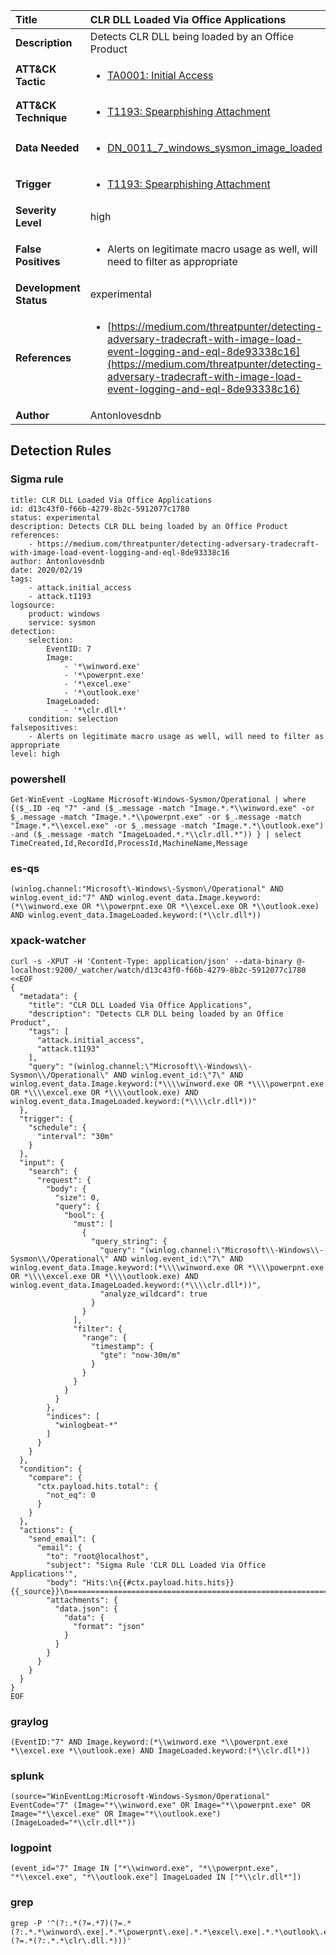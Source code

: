 | Title                    | CLR DLL Loaded Via Office Applications       |
|:-------------------------|:------------------|
| **Description**          | Detects CLR DLL being loaded by an Office Product |
| **ATT&amp;CK Tactic**    |  <ul><li>[TA0001: Initial Access](https://attack.mitre.org/tactics/TA0001)</li></ul>  |
| **ATT&amp;CK Technique** | <ul><li>[T1193: Spearphishing Attachment](https://attack.mitre.org/techniques/T1193)</li></ul>  |
| **Data Needed**          | <ul><li>[DN_0011_7_windows_sysmon_image_loaded](../Data_Needed/DN_0011_7_windows_sysmon_image_loaded.md)</li></ul>  |
| **Trigger**              | <ul><li>[T1193: Spearphishing Attachment](../Triggers/T1193.md)</li></ul>  |
| **Severity Level**       | high |
| **False Positives**      | <ul><li>Alerts on legitimate macro usage as well, will need to filter as appropriate</li></ul>  |
| **Development Status**   | experimental |
| **References**           | <ul><li>[https://medium.com/threatpunter/detecting-adversary-tradecraft-with-image-load-event-logging-and-eql-8de93338c16](https://medium.com/threatpunter/detecting-adversary-tradecraft-with-image-load-event-logging-and-eql-8de93338c16)</li></ul>  |
| **Author**               | Antonlovesdnb |


## Detection Rules

### Sigma rule

```
title: CLR DLL Loaded Via Office Applications
id: d13c43f0-f66b-4279-8b2c-5912077c1780
status: experimental
description: Detects CLR DLL being loaded by an Office Product
references:
    - https://medium.com/threatpunter/detecting-adversary-tradecraft-with-image-load-event-logging-and-eql-8de93338c16
author: Antonlovesdnb
date: 2020/02/19
tags:
    - attack.initial_access
    - attack.t1193
logsource:
    product: windows
    service: sysmon
detection:
    selection:
        EventID: 7
        Image:
            - '*\winword.exe'
            - '*\powerpnt.exe'
            - '*\excel.exe'
            - '*\outlook.exe'
        ImageLoaded:
            - '*\clr.dll*'
    condition: selection
falsepositives:
    - Alerts on legitimate macro usage as well, will need to filter as appropriate
level: high

```





### powershell
    
```
Get-WinEvent -LogName Microsoft-Windows-Sysmon/Operational | where {($_.ID -eq "7" -and ($_.message -match "Image.*.*\\winword.exe" -or $_.message -match "Image.*.*\\powerpnt.exe" -or $_.message -match "Image.*.*\\excel.exe" -or $_.message -match "Image.*.*\\outlook.exe") -and ($_.message -match "ImageLoaded.*.*\\clr.dll.*")) } | select TimeCreated,Id,RecordId,ProcessId,MachineName,Message
```


### es-qs
    
```
(winlog.channel:"Microsoft\-Windows\-Sysmon\/Operational" AND winlog.event_id:"7" AND winlog.event_data.Image.keyword:(*\\winword.exe OR *\\powerpnt.exe OR *\\excel.exe OR *\\outlook.exe) AND winlog.event_data.ImageLoaded.keyword:(*\\clr.dll*))
```


### xpack-watcher
    
```
curl -s -XPUT -H 'Content-Type: application/json' --data-binary @- localhost:9200/_watcher/watch/d13c43f0-f66b-4279-8b2c-5912077c1780 <<EOF
{
  "metadata": {
    "title": "CLR DLL Loaded Via Office Applications",
    "description": "Detects CLR DLL being loaded by an Office Product",
    "tags": [
      "attack.initial_access",
      "attack.t1193"
    ],
    "query": "(winlog.channel:\"Microsoft\\-Windows\\-Sysmon\\/Operational\" AND winlog.event_id:\"7\" AND winlog.event_data.Image.keyword:(*\\\\winword.exe OR *\\\\powerpnt.exe OR *\\\\excel.exe OR *\\\\outlook.exe) AND winlog.event_data.ImageLoaded.keyword:(*\\\\clr.dll*))"
  },
  "trigger": {
    "schedule": {
      "interval": "30m"
    }
  },
  "input": {
    "search": {
      "request": {
        "body": {
          "size": 0,
          "query": {
            "bool": {
              "must": [
                {
                  "query_string": {
                    "query": "(winlog.channel:\"Microsoft\\-Windows\\-Sysmon\\/Operational\" AND winlog.event_id:\"7\" AND winlog.event_data.Image.keyword:(*\\\\winword.exe OR *\\\\powerpnt.exe OR *\\\\excel.exe OR *\\\\outlook.exe) AND winlog.event_data.ImageLoaded.keyword:(*\\\\clr.dll*))",
                    "analyze_wildcard": true
                  }
                }
              ],
              "filter": {
                "range": {
                  "timestamp": {
                    "gte": "now-30m/m"
                  }
                }
              }
            }
          }
        },
        "indices": [
          "winlogbeat-*"
        ]
      }
    }
  },
  "condition": {
    "compare": {
      "ctx.payload.hits.total": {
        "not_eq": 0
      }
    }
  },
  "actions": {
    "send_email": {
      "email": {
        "to": "root@localhost",
        "subject": "Sigma Rule 'CLR DLL Loaded Via Office Applications'",
        "body": "Hits:\n{{#ctx.payload.hits.hits}}{{_source}}\n================================================================================\n{{/ctx.payload.hits.hits}}",
        "attachments": {
          "data.json": {
            "data": {
              "format": "json"
            }
          }
        }
      }
    }
  }
}
EOF

```


### graylog
    
```
(EventID:"7" AND Image.keyword:(*\\winword.exe *\\powerpnt.exe *\\excel.exe *\\outlook.exe) AND ImageLoaded.keyword:(*\\clr.dll*))
```


### splunk
    
```
(source="WinEventLog:Microsoft-Windows-Sysmon/Operational" EventCode="7" (Image="*\\winword.exe" OR Image="*\\powerpnt.exe" OR Image="*\\excel.exe" OR Image="*\\outlook.exe") (ImageLoaded="*\\clr.dll*"))
```


### logpoint
    
```
(event_id="7" Image IN ["*\\winword.exe", "*\\powerpnt.exe", "*\\excel.exe", "*\\outlook.exe"] ImageLoaded IN ["*\\clr.dll*"])
```


### grep
    
```
grep -P '^(?:.*(?=.*7)(?=.*(?:.*.*\winword\.exe|.*.*\powerpnt\.exe|.*.*\excel\.exe|.*.*\outlook\.exe))(?=.*(?:.*.*\clr\.dll.*)))'
```



